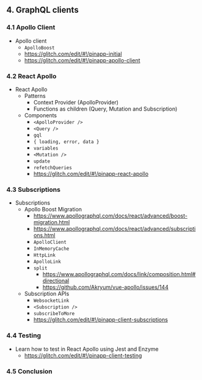 ## 4. GraphQL clients

### 4.1 Apollo Client

* Apollo client
  * `ApolloBoost`
  * https://glitch.com/edit/#!/pinapp-initial
  * https://glitch.com/edit/#!/pinapp-apollo-client

### 4.2 React Apollo

* React Apollo
  * Patterns
    * Context Provider (ApolloProvider)
    * Functions as children (Query, Mutation and Subscription)
  * Components
    * `<ApolloProvider />`
    * `<Query />`
    * `gql`
    * `{ loading, error, data }`
    * `variables`
    * `<Mutation />`
    * `update`
    * `refetchQueries`
    * https://glitch.com/edit/#!/pinapp-react-apollo

### 4.3 Subscriptions

* Subscriptions
  * Apollo Boost Migration
    * https://www.apollographql.com/docs/react/advanced/boost-migration.html
    * https://www.apollographql.com/docs/react/advanced/subscriptions.html
    * `ApolloClient`
    * `InMemoryCache`
    * `HttpLink`
    * `ApolloLink`
    * `split`
      * https://www.apollographql.com/docs/link/composition.html#directional
      * https://github.com/Akryum/vue-apollo/issues/144
  * Subscription APIs
    * `WebsocketLink`
    * `<Subscription />`
    * `subscribeToMore`
    * https://glitch.com/edit/#!/pinapp-client-subscriptions

### 4.4 Testing

* Learn how to test in React Apollo using Jest and Enzyme
  * https://glitch.com/edit/#!/pinapp-client-testing

### 4.5 Conclusion

